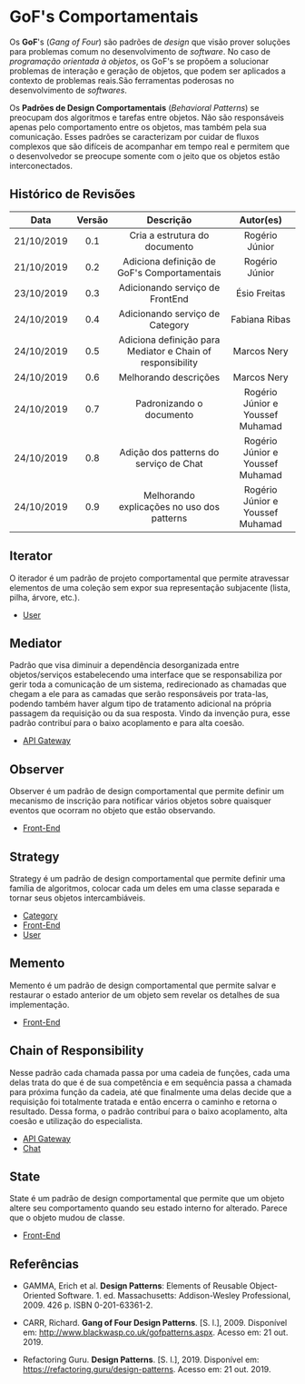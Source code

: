 # GoF's Comportamentais

Os **GoF**'s (_Gang of Four_) são padrões de _design_ que visão prover soluções para problemas comum no desenvolvimento de _software_. No caso de _programação orientada à objetos_, os GoF's se propõem a solucionar problemas de interação e geração de objetos, que podem ser aplicados a contexto de problemas reais.São ferramentas poderosas no desenvolvimento de _softwares_.

Os **Padrões de Design Comportamentais** (_Behavioral Patterns_) se preocupam dos algoritmos e tarefas entre objetos. Não são responsáveis apenas pelo comportamento entre os objetos, mas também pela sua comunicação. Esses padrões se caracterizam por cuidar de fluxos complexos que são difíceis de acompanhar em tempo real e permitem que o desenvolvedor se preocupe somente com o jeito que os objetos estão interconectados.

## Histórico de Revisões

|    Data    | Versão |                         Descrição                          |            Autor(es)             |
| :--------: | :----: | :--------------------------------------------------------: | :------------------------------: |
| 21/10/2019 |  0.1   |               Cria a estrutura do documento                |          Rogério Júnior          |
| 21/10/2019 |  0.2   |        Adiciona definição de GoF's Comportamentais         |          Rogério Júnior          |
| 23/10/2019 |  0.3   |              Adicionando serviço de FrontEnd               |           Ésio Freitas           |
| 24/10/2019 |  0.4   |              Adicionando serviço de Category               |          Fabiana Ribas           |
| 24/10/2019 |  0.5   | Adiciona definição para Mediator e Chain of responsibility |           Marcos Nery            |
| 24/10/2019 |  0.6   |                   Melhorando descrições                    |           Marcos Nery            |
| 24/10/2019 |  0.7   |                  Padronizando o documento                  | Rogério Júnior e Youssef Muhamad |
| 24/10/2019 |  0.8   |           Adição dos patterns do serviço de Chat           | Rogério Júnior e Youssef Muhamad |
| 24/10/2019 |  0.9   |         Melhorando explicações no uso dos patterns         | Rogério Júnior e Youssef Muhamad |

<!-- ## Command

[Descrição] -->

## Iterator

O iterador é um padrão de projeto comportamental que permite atravessar elementos de uma coleção sem expor sua representação subjacente (lista, pilha, árvore, etc.).

- [User](docs/DS/dinamica-e-seminario-4-b/servicos/User.md#Iterator)

## Mediator

Padrão que visa diminuir a dependência desorganizada entre objetos/serviços estabelecendo uma interface que se responsabiliza por gerir toda a comunicação de um sistema, redirecionado as chamadas que chegam a ele para as camadas que serão responsáveis por trata-las, podendo também haver algum tipo de tratamento adicional na própria passagem da requisição ou da sua resposta. Vindo da invenção pura, esse padrão contribuí para o baixo acoplamento e para alta coesão.

- [API Gateway](docs/DS/dinamica-e-seminario-4-b/servicos/Gateway.md#mediator)

## Observer

Observer é um padrão de design comportamental que permite definir um mecanismo de inscrição para notificar vários objetos sobre quaisquer eventos que ocorram no objeto que estão observando.

- [Front-End](docs/DS/dinamica-e-seminario-4-b/servicos/front.md#Observer)

## Strategy

Strategy é um padrão de design comportamental que permite definir uma família de algoritmos, colocar cada um deles em uma classe separada e tornar seus objetos intercambiáveis.

- [Category](docs/DS/dinamica-e-seminario-4-b/servicos/Category.md#Strategy)
- [Front-End](docs/DS/dinamica-e-seminario-4-b/servicos/front.md#Strategy)
- [User](docs/DS/dinamica-e-seminario-4-b/servicos/User.md#Strategy)

<!-- ## Template Method

[Descrição]

## Visitor

[Descrição] -->

## Memento

Memento é um padrão de design comportamental que permite salvar e restaurar o estado anterior de um objeto sem revelar os detalhes de sua implementação.

- [Front-End](docs/DS/dinamica-e-seminario-4-b/servicos/front.md#Memento)

## Chain of Responsibility

Nesse padrão cada chamada passa por uma cadeia de funções, cada uma delas trata do que é de sua competência e em sequência passa a chamada para próxima função da cadeia, até que finalmente uma delas decide que a requisição foi totalmente tratada e então encerra o caminho e retorna o resultado. Dessa forma, o padrão contribuí para o baixo acoplamento, alta coesão e utilização do especialista.

- [API Gateway](docs/DS/dinamica-e-seminario-4-b/servicos/Gateway.md#chain-of-responsibility)
- [Chat](docs/DS/dinamica-e-seminario-4-b/servicos/Chat.md#chain-of-responsibility)

## State

State é um padrão de design comportamental que permite que um objeto altere seu comportamento quando seu estado interno for alterado. Parece que o objeto mudou de classe.

- [Front-End](docs/DS/dinamica-e-seminario-4-b/servicos/front.md#State)

## Referências

- GAMMA, Erich et al. **Design Patterns**: Elements of Reusable Object-Oriented Software. 1. ed. Massachusetts: Addison-Wesley Professional, 2009. 426 p. ISBN 0-201-63361-2.

- CARR, Richard. **Gang of Four Design Patterns**. [S. l.], 2009. Disponível em: http://www.blackwasp.co.uk/gofpatterns.aspx. Acesso em: 21 out. 2019.

- Refactoring Guru. **Design Patterns**. [S. l.], 2019. Disponível em: https://refactoring.guru/design-patterns. Acesso em: 21 out. 2019.
